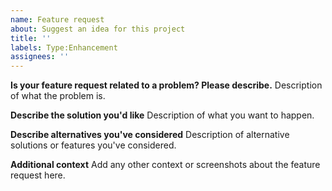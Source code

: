 ```yaml
---
name: Feature request
about: Suggest an idea for this project
title: ''
labels: Type:Enhancement
assignees: ''
---
```


**Is your feature request related to a problem? Please describe.**
Description of what the problem is.

**Describe the solution you'd like**
Description of what you want to happen.

**Describe alternatives you've considered**
Description of alternative solutions or features you've considered.

**Additional context**
Add any other context or screenshots about the feature request here.
